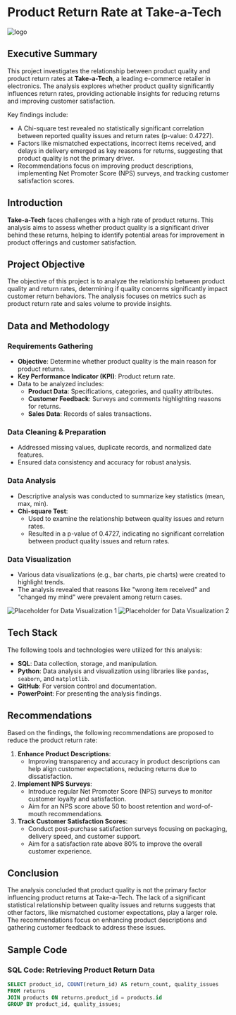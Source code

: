 # Product Return Rate at Take-a-Tech
![logo](https://github.com/user-attachments/assets/8afa1d57-4803-4042-a979-0d52cb893bbc)

## Executive Summary

This project investigates the relationship between product quality and product return rates at **Take-a-Tech**, a leading e-commerce retailer in electronics. The analysis explores whether product quality significantly influences return rates, providing actionable insights for reducing returns and improving customer satisfaction.

Key findings include:
- A Chi-square test revealed no statistically significant correlation between reported quality issues and return rates (p-value: 0.4727).
- Factors like mismatched expectations, incorrect items received, and delays in delivery emerged as key reasons for returns, suggesting that product quality is not the primary driver.
- Recommendations focus on improving product descriptions, implementing Net Promoter Score (NPS) surveys, and tracking customer satisfaction scores.

## Introduction

**Take-a-Tech** faces challenges with a high rate of product returns. This analysis aims to assess whether product quality is a significant driver behind these returns, helping to identify potential areas for improvement in product offerings and customer satisfaction.

## Project Objective

The objective of this project is to analyze the relationship between product quality and return rates, determining if quality concerns significantly impact customer return behaviors. The analysis focuses on metrics such as product return rate and sales volume to provide insights.

## Data and Methodology

### Requirements Gathering
- **Objective**: Determine whether product quality is the main reason for product returns.
- **Key Performance Indicator (KPI)**: Product return rate.
- Data to be analyzed includes:
  - **Product Data**: Specifications, categories, and quality attributes.
  - **Customer Feedback**: Surveys and comments highlighting reasons for returns.
  - **Sales Data**: Records of sales transactions.

### Data Cleaning & Preparation
- Addressed missing values, duplicate records, and normalized date features.
- Ensured data consistency and accuracy for robust analysis.

### Data Analysis
- Descriptive analysis was conducted to summarize key statistics (mean, max, min).
- **Chi-square Test**:
  - Used to examine the relationship between quality issues and return rates.
  - Resulted in a p-value of 0.4727, indicating no significant correlation between product quality issues and return rates.

### Data Visualization
- Various data visualizations (e.g., bar charts, pie charts) were created to highlight trends.
- The analysis revealed that reasons like "wrong item received" and "changed my mind" were prevalent among return cases.

![Placeholder for Data Visualization 1](images/data-visualization-1.png)
![Placeholder for Data Visualization 2](images/data-visualization-2.png)

## Tech Stack

The following tools and technologies were utilized for this analysis:

- **SQL**: Data collection, storage, and manipulation.
- **Python**: Data analysis and visualization using libraries like `pandas`, `seaborn`, and `matplotlib`.
- **GitHub**: For version control and documentation.
- **PowerPoint**: For presenting the analysis findings.

## Recommendations

Based on the findings, the following recommendations are proposed to reduce the product return rate:

1. **Enhance Product Descriptions**:
   - Improving transparency and accuracy in product descriptions can help align customer expectations, reducing returns due to dissatisfaction.
2. **Implement NPS Surveys**:
   - Introduce regular Net Promoter Score (NPS) surveys to monitor customer loyalty and satisfaction.
   - Aim for an NPS score above 50 to boost retention and word-of-mouth recommendations.
3. **Track Customer Satisfaction Scores**:
   - Conduct post-purchase satisfaction surveys focusing on packaging, delivery speed, and customer support.
   - Aim for a satisfaction rate above 80% to improve the overall customer experience.

## Conclusion

The analysis concluded that product quality is not the primary factor influencing product returns at Take-a-Tech. The lack of a significant statistical relationship between quality issues and returns suggests that other factors, like mismatched customer expectations, play a larger role. The recommendations focus on enhancing product descriptions and gathering customer feedback to address these issues.

## Sample Code

### SQL Code: Retrieving Product Return Data
```sql
SELECT product_id, COUNT(return_id) AS return_count, quality_issues
FROM returns
JOIN products ON returns.product_id = products.id
GROUP BY product_id, quality_issues;

